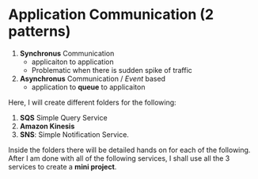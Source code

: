 <h1>Application Communication (<b>2</b> patterns)</h1>  
<ol>
  <li><b>Synchronus</b> Communication
    <ul>
      <li>applicaiton to application</li>
      <li>Problematic when there is sudden spike of traffic</li>
    </ul>
  </li>
  <li><b>Asynchronus</b> Communication / <i>Event</i> based
    <ul>
      <li>application to <b>queue</b> to applicaiton</li>
    </ul>
  </li>
</ol>  

Here, I will create different folders for the following:  
<ol>
  <li><b>SQS</b> Simple Query Service</li>
  <li><b>Amazon Kinesis</b></li>
  <li><b>SNS</b>: Simple Notification Service. </li>
</ol> 

Inside the folders there will be detailed hands on for each of the following.  
After I am done with all of the following services, I shall use all the 3 services to create a <b>mini project</b>.
